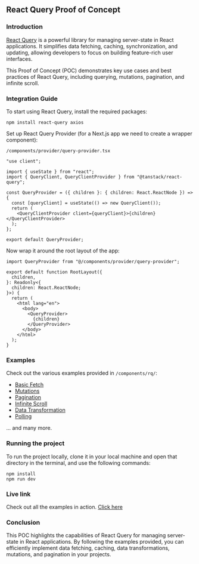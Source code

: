  ## React Query Proof of Concept

 ### Introduction
[React Query](https://tanstack.com/query/latest) is a powerful library for managing server-state in React applications. It simplifies data fetching, caching, synchronization, and updating, allowing developers to focus on building feature-rich user interfaces.

This Proof of Concept (POC) demonstrates key use cases and best practices of React Query, including querying, mutations, pagination, and infinite scroll.

### Integration Guide
To start using React Query, install the required packages:
```
npm install react-query axios
```
Set up React Query Provider (for a Next.js app we need to create a wrapper component):

`/components/provider/query-provider.tsx`
```
"use client";

import { useState } from "react";
import { QueryClient, QueryClientProvider } from "@tanstack/react-query";

const QueryProvider = ({ children }: { children: React.ReactNode }) => {
  const [queryClient] = useState(() => new QueryClient());
  return (
    <QueryClientProvider client={queryClient}>{children}</QueryClientProvider>
  );
};

export default QueryProvider;
```
Now wrap it around the root layout of the app:
```
import QueryProvider from "@/components/provider/query-provider";

export default function RootLayout({
  children,
}: Readonly<{
  children: React.ReactNode;
}>) {
  return (
    <html lang="en">
      <body>
        <QueryProvider>
          {children}
        </QueryProvider>
      </body>
    </html>
  );
}
```

### Examples
Check out the various examples provided in `/components/rq/`:
- [Basic Fetch](https://github.com/VatsalDave2102/POC-React-Query/blob/main/components/rq/rq-fetch-example.tsx)
- [Mutations](https://github.com/VatsalDave2102/POC-React-Query/blob/main/components/rq/rq-mutation-example.tsx)
- [Pagination](https://github.com/VatsalDave2102/POC-React-Query/blob/main/components/rq/rq-pagination-example.tsx)
- [Infinite Scroll](https://github.com/VatsalDave2102/POC-React-Query/blob/main/components/rq/rq-infinite-scroll-example.tsx)
- [Data Transformation](https://github.com/VatsalDave2102/POC-React-Query/blob/main/components/rq/rq-data-transform-example.tsx)
- [Polling](https://github.com/VatsalDave2102/POC-React-Query/blob/main/components/rq/rq-polling-example.tsx)

... and many more.

### Running the project
To run the project locally, clone it in your local machine and open that directory in the terminal, and use the following commands:
```
npm install
npm run dev
```

### Live link
Check out all the examples in action. [Click here](https://poc-react-query.vercel.app/)
### Conclusion
This POC highlights the capabilities of React Query for managing server-state in React applications. By following the examples provided, you can efficiently implement data fetching, caching, data transformations, mutations, and pagination in your projects.

